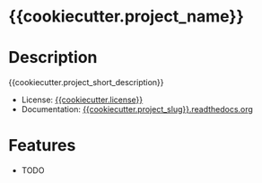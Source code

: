 # {{cookiecutter.project_name}}


# Description

{{cookiecutter.project_short_description}}

* License: [{{cookiecutter.license}}]({{cookiecutter.license_link}})
* Documentation: [{{cookiecutter.project_slug}}.readthedocs.org](https://{{cookiecutter.project_slug}}.readthedocs.org)


# Features

* TODO

